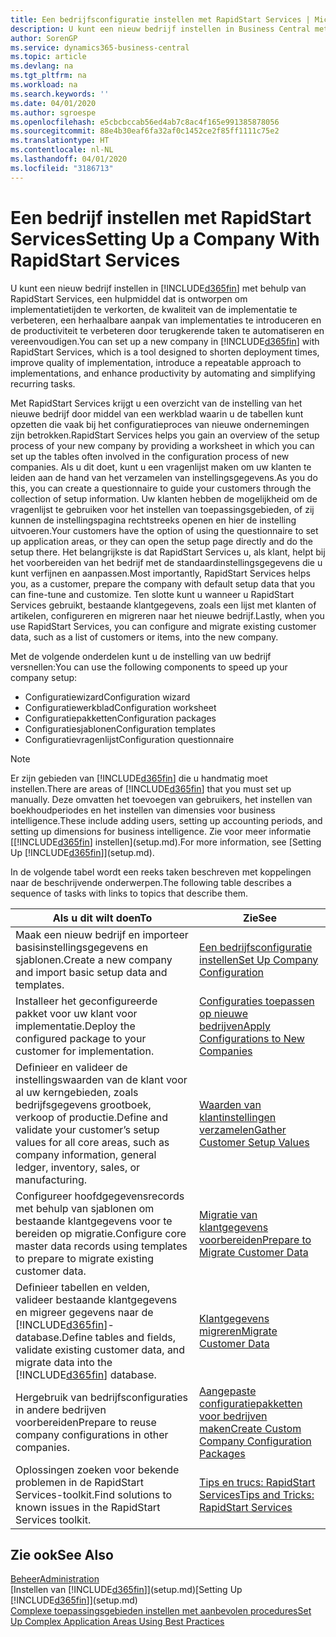 ```yaml
---
title: Een bedrijfsconfiguratie instellen met RapidStart Services | Microsoft Docs
description: U kunt een nieuw bedrijf instellen in Business Central met behulp van RapidStart Services. Dit is een hulpmiddel dat is ontworpen om implementatietijden te verkorten, de kwaliteit van de implementatie te verbeteren, een herhaalbare aanpak van implementaties te introduceren en de productiviteit te verbeteren door terugkerende taken te automatiseren en vereenvoudigen.
author: SorenGP
ms.service: dynamics365-business-central
ms.topic: article
ms.devlang: na
ms.tgt_pltfrm: na
ms.workload: na
ms.search.keywords: ''
ms.date: 04/01/2020
ms.author: sgroespe
ms.openlocfilehash: e5cbcbccab56ed4ab7c8ac4f165e991385878056
ms.sourcegitcommit: 88e4b30eaf6fa32af0c1452ce2f85ff1111c75e2
ms.translationtype: HT
ms.contentlocale: nl-NL
ms.lasthandoff: 04/01/2020
ms.locfileid: "3186713"
---
```

# <a name="setting-up-a-company-with-rapidstart-services"></a><span data-ttu-id="c484d-103">Een bedrijf instellen met RapidStart Services</span><span class="sxs-lookup"><span data-stu-id="c484d-103">Setting Up a Company With RapidStart Services</span></span>
<span data-ttu-id="c484d-104">U kunt een nieuw bedrijf instellen in [!INCLUDE[d365fin](includes/d365fin_md.md)] met behulp van RapidStart Services, een hulpmiddel dat is ontworpen om implementatietijden te verkorten, de kwaliteit van de implementatie te verbeteren, een herhaalbare aanpak van implementaties te introduceren en de productiviteit te verbeteren door terugkerende taken te automatiseren en vereenvoudigen.</span><span class="sxs-lookup"><span data-stu-id="c484d-104">You can set up a new company in [!INCLUDE[d365fin](includes/d365fin_md.md)] with RapidStart Services, which is a tool designed to shorten deployment times, improve quality of implementation, introduce a repeatable approach to implementations, and enhance productivity by automating and simplifying recurring tasks.</span></span>  

<span data-ttu-id="c484d-105">Met RapidStart Services krijgt u een overzicht van de instelling van het nieuwe bedrijf door middel van een werkblad waarin u de tabellen kunt opzetten die vaak bij het configuratieproces van nieuwe ondernemingen zijn betrokken.</span><span class="sxs-lookup"><span data-stu-id="c484d-105">RapidStart Services helps you gain an overview of the setup process of your new company by providing a worksheet in which you can set up the tables often involved in the configuration process of new companies.</span></span> <span data-ttu-id="c484d-106">Als u dit doet, kunt u een vragenlijst maken om uw klanten te leiden aan de hand van het verzamelen van instellingsgegevens.</span><span class="sxs-lookup"><span data-stu-id="c484d-106">As you do this, you can create a questionnaire to guide your customers through the collection of setup information.</span></span> <span data-ttu-id="c484d-107">Uw klanten hebben de mogelijkheid om de vragenlijst te gebruiken voor het instellen van toepassingsgebieden, of zij kunnen de instellingspagina rechtstreeks openen en hier de instelling uitvoeren.</span><span class="sxs-lookup"><span data-stu-id="c484d-107">Your customers have the option of using the questionnaire to set up application areas, or they can open the setup page directly and do the setup there.</span></span> <span data-ttu-id="c484d-108">Het belangrijkste is dat RapidStart Services u, als klant, helpt bij het voorbereiden van het bedrijf met de standaardinstellingsgegevens die u kunt verfijnen en aanpassen.</span><span class="sxs-lookup"><span data-stu-id="c484d-108">Most importantly, RapidStart Services helps you, as a customer, prepare the company with default setup data that you can fine-tune and customize.</span></span> <span data-ttu-id="c484d-109">Ten slotte kunt u wanneer u RapidStart Services gebruikt, bestaande klantgegevens, zoals een lijst met klanten of artikelen, configureren en migreren naar het nieuwe bedrijf.</span><span class="sxs-lookup"><span data-stu-id="c484d-109">Lastly, when you use RapidStart Services, you can configure and migrate existing customer data, such as a list of customers or items, into the new company.</span></span>

<span data-ttu-id="c484d-110">Met de volgende onderdelen kunt u de instelling van uw bedrijf versnellen:</span><span class="sxs-lookup"><span data-stu-id="c484d-110">You can use the following components to speed up your company setup:</span></span>  

-   <span data-ttu-id="c484d-111">Configuratiewizard</span><span class="sxs-lookup"><span data-stu-id="c484d-111">Configuration wizard</span></span>  
-   <span data-ttu-id="c484d-112">Configuratiewerkblad</span><span class="sxs-lookup"><span data-stu-id="c484d-112">Configuration worksheet</span></span>  
-   <span data-ttu-id="c484d-113">Configuratiepakketten</span><span class="sxs-lookup"><span data-stu-id="c484d-113">Configuration packages</span></span>  
-   <span data-ttu-id="c484d-114">Configuratiesjablonen</span><span class="sxs-lookup"><span data-stu-id="c484d-114">Configuration templates</span></span>  
-   <span data-ttu-id="c484d-115">Configuratievragenlijst</span><span class="sxs-lookup"><span data-stu-id="c484d-115">Configuration questionnaire</span></span>  

> [!Note]  
>  <span data-ttu-id="c484d-116">Er zijn gebieden van [!INCLUDE[d365fin](includes/d365fin_md.md)] die u handmatig moet instellen.</span><span class="sxs-lookup"><span data-stu-id="c484d-116">There are areas of [!INCLUDE[d365fin](includes/d365fin_md.md)] that you must set up manually.</span></span> <span data-ttu-id="c484d-117">Deze omvatten het toevoegen van gebruikers, het instellen van boekhoudperiodes en het instellen van dimensies voor business intelligence.</span><span class="sxs-lookup"><span data-stu-id="c484d-117">These include adding users, setting up accounting periods, and setting up dimensions for business intelligence.</span></span> <span data-ttu-id="c484d-118">Zie voor meer informatie [[!INCLUDE[d365fin](includes/d365fin_md.md)] instellen](setup.md).</span><span class="sxs-lookup"><span data-stu-id="c484d-118">For more information, see [Setting Up [!INCLUDE[d365fin](includes/d365fin_md.md)]](setup.md).</span></span>

 <span data-ttu-id="c484d-119">In de volgende tabel wordt een reeks taken beschreven met koppelingen naar de beschrijvende onderwerpen.</span><span class="sxs-lookup"><span data-stu-id="c484d-119">The following table describes a sequence of tasks with links to topics that describe them.</span></span>

|<span data-ttu-id="c484d-120">**Als u dit wilt doen**</span><span class="sxs-lookup"><span data-stu-id="c484d-120">**To**</span></span>|<span data-ttu-id="c484d-121">**Zie**</span><span class="sxs-lookup"><span data-stu-id="c484d-121">**See**</span></span>|  
|------------|-------------|  
|<span data-ttu-id="c484d-122">Maak een nieuw bedrijf en importeer basisinstellingsgegevens en sjablonen.</span><span class="sxs-lookup"><span data-stu-id="c484d-122">Create a new company and import basic setup data and templates.</span></span>|[<span data-ttu-id="c484d-123">Een bedrijfsconfiguratie instellen</span><span class="sxs-lookup"><span data-stu-id="c484d-123">Set Up Company Configuration</span></span>](admin-set-up-company-configuration.md)|  
|<span data-ttu-id="c484d-124">Installeer het geconfigureerde pakket voor uw klant voor implementatie.</span><span class="sxs-lookup"><span data-stu-id="c484d-124">Deploy the configured package to your customer for implementation.</span></span>|[<span data-ttu-id="c484d-125">Configuraties toepassen op nieuwe bedrijven</span><span class="sxs-lookup"><span data-stu-id="c484d-125">Apply Configurations to New Companies</span></span>](admin-apply-configuration-to-new-companies.md)|
|<span data-ttu-id="c484d-126">Definieer en valideer de instellingswaarden van de klant voor al uw kerngebieden, zoals bedrijfsgegevens grootboek, verkoop of productie.</span><span class="sxs-lookup"><span data-stu-id="c484d-126">Define and validate your customer’s setup values for all core areas, such as company information, general ledger, inventory, sales, or manufacturing.</span></span>|[<span data-ttu-id="c484d-127">Waarden van klantinstellingen verzamelen</span><span class="sxs-lookup"><span data-stu-id="c484d-127">Gather Customer Setup Values</span></span>](admin-gather-customer-setup-values.md)|  
|<span data-ttu-id="c484d-128">Configureer hoofdgegevensrecords met behulp van sjablonen om bestaande klantgegevens voor te bereiden op migratie.</span><span class="sxs-lookup"><span data-stu-id="c484d-128">Configure core master data records using templates to prepare to migrate existing customer data.</span></span>|[<span data-ttu-id="c484d-129">Migratie van klantgegevens voorbereiden</span><span class="sxs-lookup"><span data-stu-id="c484d-129">Prepare to Migrate Customer Data</span></span>](admin-use-templates-to-prepare-customer-data-for-migration.md)|  
|<span data-ttu-id="c484d-130">Definieer tabellen en velden, valideer bestaande klantgegevens en migreer gegevens naar de [!INCLUDE[d365fin](includes/d365fin_md.md)]-database.</span><span class="sxs-lookup"><span data-stu-id="c484d-130">Define tables and fields, validate existing customer data, and migrate data into the [!INCLUDE[d365fin](includes/d365fin_md.md)] database.</span></span>|[<span data-ttu-id="c484d-131">Klantgegevens migreren</span><span class="sxs-lookup"><span data-stu-id="c484d-131">Migrate Customer Data</span></span>](admin-migrate-customer-data.md)|
|<span data-ttu-id="c484d-132">Hergebruik van bedrijfsconfiguraties in andere bedrijven voorbereiden</span><span class="sxs-lookup"><span data-stu-id="c484d-132">Prepare to reuse company configurations in other companies.</span></span>|[<span data-ttu-id="c484d-133">Aangepaste configuratiepakketten voor bedrijven maken</span><span class="sxs-lookup"><span data-stu-id="c484d-133">Create Custom Company Configuration Packages</span></span>](admin-how-to-create-custom-company-configuration-packages.md)|
|<span data-ttu-id="c484d-134">Oplossingen zoeken voor bekende problemen in de RapidStart Services-toolkit.</span><span class="sxs-lookup"><span data-stu-id="c484d-134">Find solutions to known issues in the RapidStart Services toolkit.</span></span>|[<span data-ttu-id="c484d-135">Tips en trucs: RapidStart Services</span><span class="sxs-lookup"><span data-stu-id="c484d-135">Tips and Tricks: RapidStart Services</span></span>](admin-tips-and-tricks-rapidstart-services.md)|  

## <a name="see-also"></a><span data-ttu-id="c484d-136">Zie ook</span><span class="sxs-lookup"><span data-stu-id="c484d-136">See Also</span></span>  
[<span data-ttu-id="c484d-137">Beheer</span><span class="sxs-lookup"><span data-stu-id="c484d-137">Administration</span></span>](admin-setup-and-administration.md)  
<span data-ttu-id="c484d-138">[Instellen van [!INCLUDE[d365fin](includes/d365fin_md.md)]](setup.md)</span><span class="sxs-lookup"><span data-stu-id="c484d-138">[Setting Up [!INCLUDE[d365fin](includes/d365fin_md.md)]](setup.md)</span></span>  
[<span data-ttu-id="c484d-139">Complexe toepassingsgebieden instellen met aanbevolen procedures</span><span class="sxs-lookup"><span data-stu-id="c484d-139">Set Up Complex Application Areas Using Best Practices</span></span>](set-up-complex-application-areas-using-best-practices.md)   
